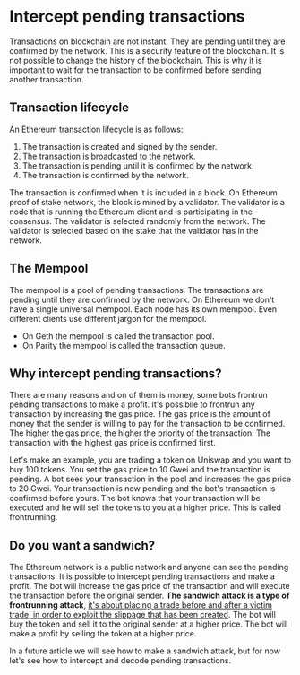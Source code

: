 # Intercept pending transactions

Transactions on blockchain are not instant. They are pending until they are confirmed by the network. This is a security feature of the blockchain. It is not possible to change the history of the blockchain. This is why it is important to wait for the transaction to be confirmed before sending another transaction.

## Transaction lifecycle

An Ethereum transaction lifecycle is as follows:

1. The transaction is created and signed by the sender.
2. The transaction is broadcasted to the network.
3. The transaction is pending until it is confirmed by the network.
4. The transaction is confirmed by the network.

The transaction is confirmed when it is included in a block. On Ethereum proof of stake network, the block is mined by a validator. The validator is a node that is running the Ethereum client and is participating in the consensus. The validator is selected randomly from the network. The validator is selected based on the stake that the validator has in the network.

## The Mempool

The mempool is a pool of pending transactions. The transactions are pending until they are confirmed by the network. On Ethereum we don't have a single universal mempool. Each node has its own mempool. Even different clients use different jargon for the mempool.

- On Geth the mempool is called the transaction pool.
- On Parity the mempool is called the transaction queue.

## Why intercept pending transactions?

There are many reasons and on of them is money, some bots frontrun pending transactions to make a profit. It's possibile to frontrun any transaction by increasing the gas price. The gas price is the amount of money that the sender is willing to pay for the transaction to be confirmed. The higher the gas price, the higher the priority of the transaction. The transaction with the highest gas price is confirmed first.

Let's make an example, you are trading a token on Uniswap and you want to buy 100 tokens. You set the gas price to 10 Gwei and the transaction is pending. A bot sees your transaction in the pool and increases the gas price to 20 Gwei. Your transaction is now pending and the bot's transaction is confirmed before yours. The bot knows that your transaction will be executed and he will sell the tokens to you at a higher price. This is called frontrunning.

## Do you want a sandwich?

The Ethereum network is a public network and anyone can see the pending transactions. It is possible to intercept pending transactions and make a profit. The bot will increase the gas price of the transaction and will execute the transaction before the original sender. **The sandwich attack is a type of frontrunning attack**, [it's about placing a trade before and after a victim trade, in order to exploit the slippage that has been created](https://github.com/Defi-Cartel/salmonella). The bot will buy the token and sell it to the original sender at a higher price. The bot will make a profit by selling the token at a higher price.

In a future article we will see how to make a sandwich attack, but for now let's see how to intercept and decode pending transactions.

